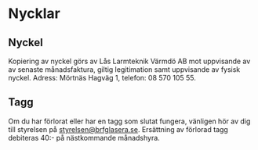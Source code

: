 # Nycklar

## Nyckel

Kopiering av nyckel görs av Lås Larmteknik Värmdö AB mot uppvisande av av
senaste månadsfaktura, giltig legitimation samt uppvisande av fysisk nyckel.
Adress: Mörtnäs Hagväg 1, telefon: 08 570 105 55.

## Tagg

Om du har förlorat eller har en tagg som slutat fungera, vänligen hör av dig
till styrelsen
på [styrelsen@brfglasera.se](mailto:styrelsen@brfglasera.se). Ersättning av
förlorad tagg debiteras 40:- på nästkommande månadshyra.
